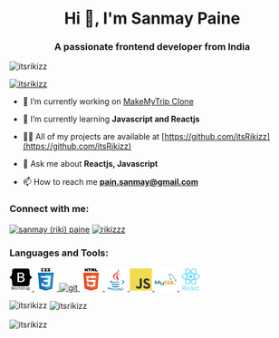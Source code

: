 <h1 align="center">Hi 👋, I'm Sanmay Paine</h1>
<h3 align="center">A passionate frontend developer from India</h3>

<p align="left"> <img src="https://komarev.com/ghpvc/?username=itsrikizz&label=Profile%20views&color=0e75b6&style=flat" alt="itsrikizz" /> </p>

<p align="left"> <a href="https://github.com/ryo-ma/github-profile-trophy"><img src="https://github-profile-trophy.vercel.app/?username=itsrikizz" alt="itsrikizz" /></a> </p>

- 🔭 I’m currently working on [MakeMyTrip Clone](https://github.com/itsRikizz/MakeMyTrip-Clone---React-Project---nrblbo299dph)

- 🌱 I’m currently learning **Javascript and Reactjs**

- 👨‍💻 All of my projects are available at [https://github.com/itsRikizz](https://github.com/itsRikizz)

- 💬 Ask me about **Reactjs, Javascript**

- 📫 How to reach me **pain.sanmay@gmail.com**

<h3 align="left">Connect with me:</h3>
<p align="left">
<a href="https://linkedin.com/in/sanmay (riki) paine" target="blank"><img align="center" src="https://raw.githubusercontent.com/rahuldkjain/github-profile-readme-generator/master/src/images/icons/Social/linked-in-alt.svg" alt="sanmay (riki) paine" height="30" width="40" /></a>
<a href="https://www.leetcode.com/rikizzz" target="blank"><img align="center" src="https://raw.githubusercontent.com/rahuldkjain/github-profile-readme-generator/master/src/images/icons/Social/leet-code.svg" alt="rikizzz" height="30" width="40" /></a>
</p>

<h3 align="left">Languages and Tools:</h3>
<p align="left"> <a href="https://getbootstrap.com" target="_blank" rel="noreferrer"> <img src="https://raw.githubusercontent.com/devicons/devicon/master/icons/bootstrap/bootstrap-plain-wordmark.svg" alt="bootstrap" width="40" height="40"/> </a> <a href="https://www.w3schools.com/css/" target="_blank" rel="noreferrer"> <img src="https://raw.githubusercontent.com/devicons/devicon/master/icons/css3/css3-original-wordmark.svg" alt="css3" width="40" height="40"/> </a> <a href="https://git-scm.com/" target="_blank" rel="noreferrer"> <img src="https://www.vectorlogo.zone/logos/git-scm/git-scm-icon.svg" alt="git" width="40" height="40"/> </a> <a href="https://www.w3.org/html/" target="_blank" rel="noreferrer"> <img src="https://raw.githubusercontent.com/devicons/devicon/master/icons/html5/html5-original-wordmark.svg" alt="html5" width="40" height="40"/> </a> <a href="https://www.java.com" target="_blank" rel="noreferrer"> <img src="https://raw.githubusercontent.com/devicons/devicon/master/icons/java/java-original.svg" alt="java" width="40" height="40"/> </a> <a href="https://developer.mozilla.org/en-US/docs/Web/JavaScript" target="_blank" rel="noreferrer"> <img src="https://raw.githubusercontent.com/devicons/devicon/master/icons/javascript/javascript-original.svg" alt="javascript" width="40" height="40"/> </a> <a href="https://www.mysql.com/" target="_blank" rel="noreferrer"> <img src="https://raw.githubusercontent.com/devicons/devicon/master/icons/mysql/mysql-original-wordmark.svg" alt="mysql" width="40" height="40"/> </a> <a href="https://reactjs.org/" target="_blank" rel="noreferrer"> <img src="https://raw.githubusercontent.com/devicons/devicon/master/icons/react/react-original-wordmark.svg" alt="react" width="40" height="40"/> </a> </p>

<p><img align="left" src="https://github-readme-stats.vercel.app/api/top-langs?username=itsrikizz&show_icons=true&locale=en&layout=compact" alt="itsrikizz" /></p>

<p>&nbsp;<img align="center" src="https://github-readme-stats.vercel.app/api?username=itsrikizz&show_icons=true&locale=en" alt="itsrikizz" /></p>

<p><img align="center" src="https://github-readme-streak-stats.herokuapp.com/?user=itsrikizz&" alt="itsrikizz" /></p>
